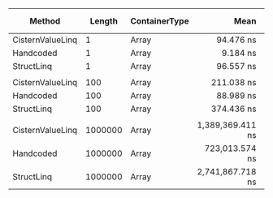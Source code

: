 ﻿|           Method |  Length | ContainerType |             Mean |          Error |         StdDev | Ratio | RatioSD |  Gen 0 | Gen 1 | Gen 2 | Allocated |
|----------------- |-------- |-------------- |-----------------:|---------------:|---------------:|------:|--------:|-------:|------:|------:|----------:|
| CisternValueLinq |       1 |         Array |        94.476 ns |      0.4739 ns |      0.3957 ns | 10.29 |    0.04 |      - |     - |     - |         - |
|        Handcoded |       1 |         Array |         9.184 ns |      0.0041 ns |      0.0032 ns |  1.00 |    0.00 |      - |     - |     - |         - |
|       StructLinq |       1 |         Array |        96.557 ns |      0.1463 ns |      0.1297 ns | 10.52 |    0.01 | 0.0114 |     - |     - |      48 B |
|                  |         |               |                  |                |                |       |         |        |       |       |           |
| CisternValueLinq |     100 |         Array |       211.038 ns |      0.8813 ns |      0.8244 ns |  2.37 |    0.01 |      - |     - |     - |         - |
|        Handcoded |     100 |         Array |        88.989 ns |      0.1200 ns |      0.1002 ns |  1.00 |    0.00 |      - |     - |     - |         - |
|       StructLinq |     100 |         Array |       374.436 ns |      0.2089 ns |      0.1631 ns |  4.21 |    0.00 | 0.0114 |     - |     - |      48 B |
|                  |         |               |                  |                |                |       |         |        |       |       |           |
| CisternValueLinq | 1000000 |         Array | 1,389,369.411 ns |    334.7128 ns |    279.5003 ns |  1.92 |    0.03 |      - |     - |     - |       3 B |
|        Handcoded | 1000000 |         Array |   723,013.574 ns | 13,929.4209 ns | 12,348.0688 ns |  1.00 |    0.00 |      - |     - |     - |       1 B |
|       StructLinq | 1000000 |         Array | 2,741,867.718 ns |  1,144.0737 ns |  1,014.1915 ns |  3.79 |    0.06 |      - |     - |     - |      53 B |